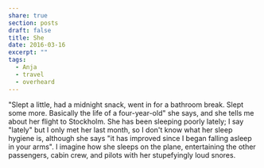 ```yaml
---
share: true
section: posts
draft: false
title: She
date: 2016-03-16
excerpt: ""
tags:
  - Anja
  - travel
  - overheard
---
```

"Slept a little, had a midnight snack, went in for a bathroom break. Slept some more. Basically the life of a four-year-old" she says, and she tells me about her flight to Stockholm. She has been sleeping poorly lately; I say "lately" but I only met her last month, so I don't know what her sleep hygiene is, although she says "it has improved since I began falling asleep in your arms". I imagine how she sleeps on the plane, entertaining the other passengers, cabin crew, and pilots with her stupefyingly loud snores.